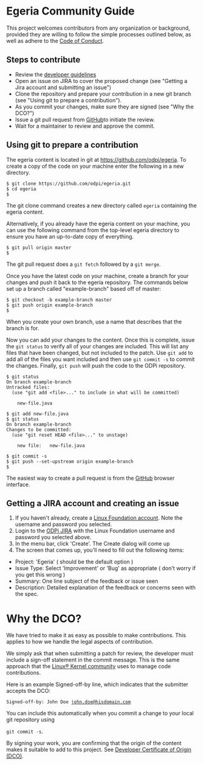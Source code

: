 # Egeria Community Guide

This project welcomes contributors from any organization or background, provided they are
willing to follow the simple processes outlined below, as well as adhere to the 
[Code of Conduct](https://github.com/odpi/specs/wiki/ODPi-Code-of-Conduct).


## Steps to contribute

* Review the [developer guidelines](https://odpi.github.io/egeria/developer-resources/Developer-Guidelines)
* Open an issue on JIRA to cover the proposed change (see "Getting a Jira account and submitting an issue")
* Clone the repository and prepare your contribution in a new git branch (see "Using git to prepare a contribution").
* As you commit your changes, make sure they are signed (see "Why the DCO?")
* Issue a git pull request from [GitHub](https://github.com/odpi/egeria)to initiate the review.
* Wait for a maintainer to review and approve the commit.


## Using git to prepare a contribution

The egeria content is located in git at https://github.com/odpi/egeria.
To create a copy of the code on your machine enter the following in a new directory.

```
$ git clone https://github.com/odpi/egeria.git
$ cd egeria
$
```

The git clone command creates a new directory called <code>egeria</code> containing the egeria content.

Alternatively, if you already have the egeria content on your machine,
you can use the following command from the top-level egeria directory to ensure you have an up-to-date copy of everything.

```
$ git pull origin master
$ 
```

The git pull request does a <code>git fetch</code> followed by a <code>git merge</code>.

Once you have the latest code on your machine, create a branch for your changes and push it back to the
egeria repository.  The commands below set up a branch called "example-branch" based off of master:

```
$ git checkout -b example-branch master
$ git push origin example-branch
$
```

When you create your own branch, use a name that describes that the branch is for.

Now you can add your changes to the content.  Once this is complete,
issue the <code>git status</code> to verify all of your changes are
included.  This will list any files that have been changed, but not included
to the patch.  Use <code>git add</code> to add all of the files you want included
and then use <code>git commit -s</code> to commit the changes.  Finally,
<code>git push</code> will push the code to the ODPi repository.

```
$ git status
On branch example-branch
Untracked files:
  (use "git add <file>..." to include in what will be committed)

	new-file.java

$ git add new-file.java
$ git status
On branch example-branch
Changes to be committed:
  (use "git reset HEAD <file>..." to unstage)

	new file:   new-file.java

$ git commit -s
$ git push --set-upstream origin example-branch
$
```


The easiest way to create a pull request is from the [GitHub](https://github.com/odpi/egeria)
browser interface.  


## Getting a JIRA account and creating an issue

1. If you haven't already, create a [Linux Foundation account](https://identity.linuxfoundation.org). 
Note the username and password you selected.
2. Login to the [ODPi JIRA](https://jira.odpi.org/projects/EGERIA/issues/) with the Linux Foundation username and password you selected above.
3. In the menu bar, click 'Create'. The Create dialog will come up
4. The screen that comes up, you'll need to fill out the following items:
 * Project: 'Egeria' ( should be the default option )
 * Issue Type: Select 'Improvement' or 'Bug' as appropriate ( don't worry if you get this wrong )
 * Summary: One line subject of the feedback or issue seen
 * Description: Detailed explanation of the feedback or concerns seen with the spec.
 
 
 # Why the DCO?
 
 We have tried to make it as easy as possible to make contributions. 
 This applies to how we handle the legal aspects of contribution.
 
 We simply ask that when submitting a patch for review,
 the developer must include a sign-off statement in the commit message.
 This is the same approach that the
 [Linux® Kernel community](http://elinux.org/Developer_Certificate_Of_Origin)
 uses to manage code contributions.
 
 Here is an example Signed-off-by line, which indicates that the submitter accepts the DCO:
 
 <code>Signed-off-by: John Doe <john.doe@hisdomain.com></code>
 
 You can include this automatically when you commit a change
 to your local git repository using
 
 <code>git commit -s</code>.
 
 By signing your work, you are confirming that the origin of the content
 makes it suitable to add to this project.  See
 [Developer Certificate of Origin (DCO)](https://developercertificate.org/).
